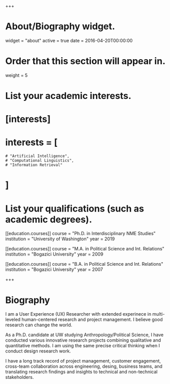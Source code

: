 +++
# About/Biography widget.
widget = "about"
active = true
date = 2016-04-20T00:00:00

# Order that this section will appear in.
weight = 5

# List your academic interests.
# [interests]
#   interests = [
    # "Artificial Intelligence",
    # "Computational Linguistics",
    # "Information Retrieval"
  # ]

# List your qualifications (such as academic degrees).
[[education.courses]]
  course = "Ph.D. in Interdisciplinary NME Studies"
  institution = "University of Washington"
  year = 2019

[[education.courses]]
  course = "M.A. in Political Science and Int. Relations"
  institution = "Bogazici University"
  year = 2009

[[education.courses]]
  course = "B.A. in Political Science and Int. Relations"
  institution = "Bogazici University"
  year = 2007
 
+++

# Biography

I am a User Experience (UX) Researcher with extended experinece in multi-leveled human-centered research and project management. I believe good research can change the world. 

As a Ph.D. candidate at UW studying Anthropology/Political Science, I have conducted various innovative research projects combining qualitative and quantitative methods. I am using the same precise critical thinking when I conduct design research work.

I have a long track record of project management, customer engagement, cross-team collaboration across engineering, desing, business teams, and translating research findings and insights to technical and non-technical stakeholders.